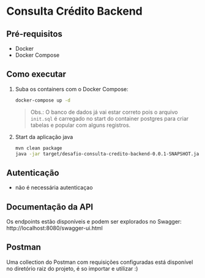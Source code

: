 # Consulta Crédito Backend

## Pré-requisitos
- Docker
- Docker Compose

## Como executar
1. Suba os containers com o Docker Compose:
   ```bash
   docker-compose up -d
   ```
   > Obs.: O banco de dados já vai estar correto pois o arquivo `init.sql` é carregado no start do container postgres para criar tabelas e popular com alguns registros. 

2. Start da aplicação java
   ```bash
   mvn clean package
   java -jar target/desafio-consulta-credito-backend-0.0.1-SNAPSHOT.jar
   ```

## Autenticação
- não é necessária autenticaçao

## Documentação da API
Os endpoints estão disponíveis e podem ser explorados no Swagger:
http://localhost:8080/swagger-ui.html

## Postman
Uma collection do Postman com requisições configuradas está disponível no diretório raiz do projeto, é so importar e utilizar :)